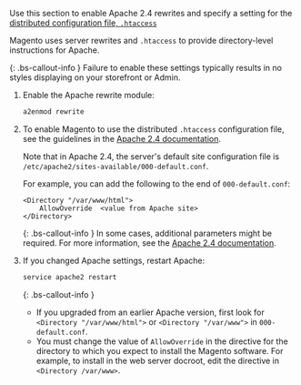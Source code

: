 Use this section to enable Apache 2.4 rewrites and specify a setting for the [distributed configuration file, `.htaccess`](http://httpd.apache.org/docs/current/howto/htaccess.html)

Magento uses server rewrites and `.htaccess` to provide directory-level instructions for Apache.

{: .bs-callout-info }
Failure to enable these settings typically results in no styles displaying on your storefront or Admin.

1. Enable the Apache rewrite module:

   ```bash
   a2enmod rewrite
   ```

1. To enable Magento to use the distributed `.htaccess` configuration file, see the guidelines in the [Apache 2.4 documentation](http://httpd.apache.org/docs/current/mod/mod_rewrite.html).

   Note that in Apache 2.4, the server's default site configuration file is `/etc/apache2/sites-available/000-default.conf`.

   For example, you can add the following to the end of `000-default.conf`:

   ```terminal
   <Directory "/var/www/html">
       AllowOverride  <value from Apache site>
   </Directory>
   ```

   {: .bs-callout-info }
   In some cases, additional parameters might be required. For more information, see the [Apache 2.4 documentation](https://httpd.apache.org/docs/2.4/mod/mod_access_compat.html#order).

1. If you changed Apache settings, restart Apache:

   ```bash
   service apache2 restart
   ```

   {: .bs-callout-info }
   - If you upgraded from an earlier Apache version, first look for `<Directory "/var/www/html">` or `<Directory "/var/www">` in `000-default.conf`.
   - You must change the value of `AllowOverride` in the directive for the directory to which you expect to install the Magento software. For example, to install in the web server docroot, edit the directive in `<Directory /var/www>`.
